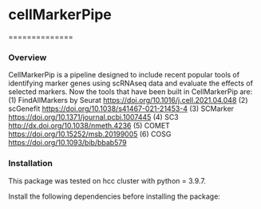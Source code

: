 # cellMarkerPipe
==============

### Overview
CellMarkerPip is a pipeline designed to include recent popular tools of identifying marker genes using scRNAseq data and evaluate the effects of selected markers. Now the tools that have been built in CellMarkerPip are:
(1) FindAllMarkers by Seurat https://doi.org/10.1016/j.cell.2021.04.048
(2) scGenefit https://doi.org/10.1038/s41467-021-21453-4
(3) SCMarker https://doi.org/10.1371/journal.pcbi.1007445
(4) SC3 http://dx.doi.org/10.1038/nmeth.4236
(5) COMET https://doi.org/10.15252/msb.20199005
(6) COSG https://doi.org/10.1093/bib/bbab579

### Installation
This package was tested on hcc cluster with python = 3.9.7.

Install the following dependencies before installing the package:

